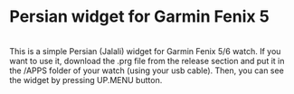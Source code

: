 <H1>Persian widget for Garmin Fenix 5</H1><BR>
This is a simple Persian (Jalali) widget for Garmin Fenix 5/6 watch.
If you want to use it, download the .prg file from the release section and put it in the /APPS folder of your watch (using your usb cable). Then, you can see the widget by pressing UP.MENU button.
